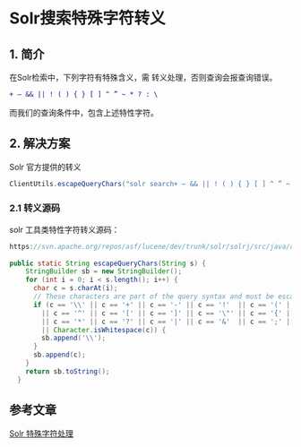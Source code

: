 # Solr搜索特殊字符转义

## 1. 简介

在Solr检索中，下列字符有特殊含义，需 转义处理，否则查询会报查询错误。

```diff
+ – && || ! ( ) { } [ ] ^ ” ~ * ? : \ 
```

而我们的查询条件中，包含上述特性字符。

## 2. 解决方案

Solr 官方提供的转义

```java
ClientUtils.escapeQueryChars("solr search+ – && || ! ( ) { } [ ] ^ ” ~ * ? :")
```

### 2.1 转义源码

solr 工具类特性字符转义源码：

```java
https://svn.apache.org/repos/asf/lucene/dev/trunk/solr/solrj/src/java/org/apache/solr/client/solrj/util/ClientUtils.java
 
public static String escapeQueryChars(String s) {
    StringBuilder sb = new StringBuilder();
    for (int i = 0; i < s.length(); i++) {
      char c = s.charAt(i);
      // These characters are part of the query syntax and must be escaped
      if (c == '\\' || c == '+' || c == '-' || c == '!'  || c == '(' || c == ')' || c == ':'
        || c == '^' || c == '[' || c == ']' || c == '\"' || c == '{' || c == '}' || c == '~'
        || c == '*' || c == '?' || c == '|' || c == '&'  || c == ';' || c == '/'
        || Character.isWhitespace(c)) {
        sb.append('\\');
      }
      sb.append(c);
    }
    return sb.toString();
  }
```

## 参考文章

[Solr 特殊字符处理](https://blog.csdn.net/zhouzhiwengang/article/details/111028381)